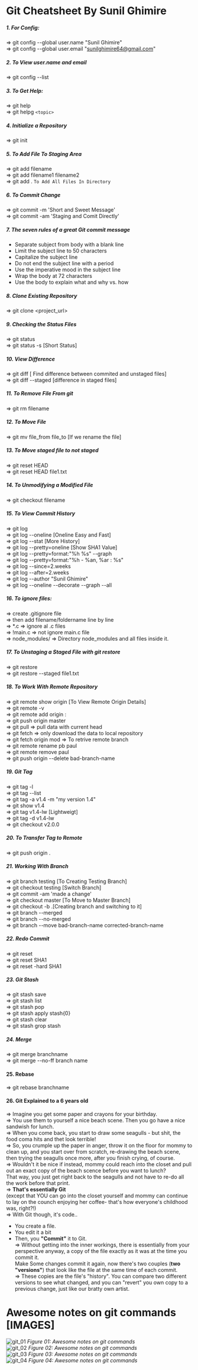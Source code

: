 # Git Cheatsheet By Sunil Ghimire

##### 1. For Config:
=> git config --global user.name "Sunil Ghimire" <br>
=> git config --global user.email "sunilghimire64@gmail.com" <br>

##### 2. To View  user.name and email
=> git config --list 

##### 3. To Get Help:
=> git help <br>
=> git helpg `<topic>`

##### 4. Initialize a Repository
=> git init

##### 5. To Add File To Staging Area
=> git add filename <br>
=> git add filename1 filename2 <br>
=> git add . `To Add All Files In Directory` 

##### 6. To Commit Change
=> git commit -m 'Short and Sweet Message' <br>
=> git commit -am 'Staging and Comit Directly' 
  
##### 7. The seven rules of a great Git commit message
* Separate subject from body with a blank line <br>
* Limit the subject line to 50 characters <br>
* Capitalize the subject line <br>
* Do not end the subject line with a period <br>
* Use the imperative mood in the subject line <br>
* Wrap the body at 72 characters <br>
* Use the body to explain what and why vs. how
  
##### 8. Clone Existing Repository
=> git clone <project_url>

##### 9. Checking the Status Files
=> git status <br>
=> git status -s [Short Status]

##### 10. View Difference
=> git diff  [ Find difference between commited and unstaged files] <br>
=> git diff --staged [difference in staged files]

##### 11. To Remove File From git
=> git rm filename

##### 12. To Move File
=> git mv file_from file_to [If we rename the file]

##### 13. To Move staged file to not staged
=> git reset HEAD <br>
=> git reset HEAD file1.txt

##### 14. To Unmodifying a Modified File
=> git checkout filename

##### 15. To View Commit History
=> git log <br>
=> git log --oneline [Oneline Easy and Fast] <br>
=> git log --stat [More History] <br>
=> git log --pretty=oneline [Show SHA1 Value] <br>
=> git log --pretty=format:"%h %s" --graph <br>
=> git log --pretty=format:"%h - %an, %ar : %s" <br>
=> git log --since=2.weeks <br>
=> git log --after=2.weeks <br>
=> git log --author "Sunil Ghimire" <br>
=> git log --oneline --decorate --graph --all 

##### 16. To ignore files:
=> create .gitignore file <br>
=> then add filename/foldername line by line <br>
=> *.c => ignore al .c files <br>
=> !main.c => not ignore main.c file <br>
=> node_modules/ => Directory node_modules and all files inside it.

##### 17. To Unstaging a Staged File with git restore
=> git restore <br>
=> git restore --staged file1.txt

##### 18. To Work With Remote Repository
=> git remote show origin [To View Remote Origin Details] <br>
=> git remote -v <br>
=> git remote add origin <url>: <br>
=> git push origin master <br>
=> git pull => pull data with current head <br>
=> git fetch => only download the data to local repository <br>
=> git fetch origin mod => To retrive remote branch <br>
=> git remote rename pb paul <br>
=> git remote remove paul <br>
=> git push origin --delete bad-branch-name <br>

##### 19. Git Tag
=> git tag -l <br>
=> git tag --list  <br>
=> git tag -a v1.4 -m "my version 1.4"  <br>
=> git show v1.4 <br>
=> git tag v1.4-lw  [Lightweigt] <br>
=> git tag -d v1.4-lw <br>
=> git checkout v2.0.0 <br>

##### 20. To Transfer Tag to Remote
=> git push origin <tagname>.

##### 21. Working With Branch
=> git branch testing [To Creating Testing Branch] <br>
=> git checkout testing [Switch Branch] <br>
=> git commit -am 'made a change' <br>
=> git checkout master [To Move to Master Branch] <br>
=> git checkout -b <newbranchname>.[Creating branch and switching to it] <br>
=> git branch --merged <br>
=> git branch --no-merged <br>
=> git branch --move bad-branch-name corrected-branch-name <br>

##### 22. Redo Commit
=> git reset <br>
=> git reset SHA1 <br>
=> git reset -hard SHA1 

##### 23.  Git Stash
=> git stash save <br>
=> git stash list <br>
=> git stash pop <br>
=> git stash apply stash{0} <br>
=> git stash clear <br>
=> git stash grop stash <br>

##### 24. Merge
=> git merge branchname <br>
=> git merge --no-ff branch name

#### 25. Rebase
=> git rebase branchname

#### 26. Git Explained to a 6 years old

=> Imagine you get some paper and crayons for your birthday. <br>
=> You use them to yourself a nice beach scene. Then you go have a nice sandwish for lunch. <br>
=> When you come back, you start to draw some seagulls - but shit, the food coma hits and thet look terrible! <br>
=> So, you crumple up the paper in anger, throw it on the floor for mommy to clean up, and you start over from scratch, re-drawing the beach scene, then trying the seagulls once more, after you finish crying, of course. <br>
=> Wouldn't it be nice if instead, mommy could reach into the closet and pull out an exact copy of the beach scence before you want to lunch? <br>
That way, you just get right back to the seagulls and not have to re-do all the work before that print. <br>
=> **That's essentially Git** <br>
(except that YOU can go into the closet yourself and mommy can continue to lay on the counch enjoying her coffee- that's how everyone's childhood was, right?!)<br>
=> With Git though, it's code..
* You create a file.
* You edit it a bit
* Then, you **"Commit"** it to Git. <br>
=> Without getting into the inner workings, there is essentially from your perspective anyway, a copy of the file exactly as it was at the time you commit it. <br>
Make Some changes commit it again, now there's two couples (**two "versions"**) that look like the file at the same time of each commit. <br>
=> These copies are the file's "history". You can compare two different versions to see what changed, and you can "revert" you own copy to a previous change, just like our bratty own artist.

# Awesome notes on git commands [IMAGES]

![git_01](https://user-images.githubusercontent.com/40186859/130892497-b7887735-528b-49c1-8bac-04f4f6b8c50a.jpeg) 
*Figure 01: Awesome notes on git commands*<br> 
![git_02](https://user-images.githubusercontent.com/40186859/130892587-defe34d2-b593-40e2-8dbd-3f0bcbe8602e.jpeg)
*Figure 02: Awesome notes on git commands*<br>
![git_03](https://user-images.githubusercontent.com/40186859/130892695-f7b4ed2b-e09d-438d-bc65-5ce910699ea8.jpeg)
*Figure 03: Awesome notes on git commands*<br>
![git_04](https://user-images.githubusercontent.com/40186859/130892758-fc517a04-9520-48b5-a5ff-847f1bdf1f93.jpeg)
*Figure 04: Awesome notes on git commands*<br>
